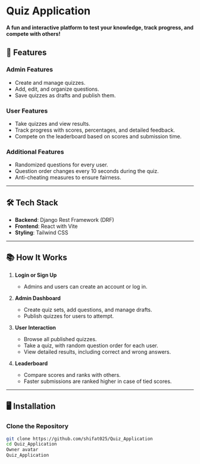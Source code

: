 # Quiz Application  

**A fun and interactive platform to test your knowledge, track progress, and compete with others!**  

## 🚀 Features  

### Admin Features  
- Create and manage quizzes.  
- Add, edit, and organize questions.  
- Save quizzes as drafts and publish them.  

### User Features  
- Take quizzes and view results.  
- Track progress with scores, percentages, and detailed feedback.  
- Compete on the leaderboard based on scores and submission time.  

### Additional Features  
- Randomized questions for every user.  
- Question order changes every 10 seconds during the quiz.  
- Anti-cheating measures to ensure fairness.  

---

## 🛠️ Tech Stack  

- **Backend**: Django Rest Framework (DRF)  
- **Frontend**: React with Vite  
- **Styling**: Tailwind CSS  

---

## 📚 How It Works  

1. **Login or Sign Up**  
   - Admins and users can create an account or log in.  

2. **Admin Dashboard**  
   - Create quiz sets, add questions, and manage drafts.  
   - Publish quizzes for users to attempt.  

3. **User Interaction**  
   - Browse all published quizzes.  
   - Take a quiz, with random question order for each user.  
   - View detailed results, including correct and wrong answers.  

4. **Leaderboard**  
   - Compare scores and ranks with others.  
   - Faster submissions are ranked higher in case of tied scores.  

---

## 🖥️ Installation  

### Clone the Repository  
```bash  
git clone https://github.com/shifat025/Quiz_Application  
cd Quiz_Application 
Owner avatar
Quiz_Application
